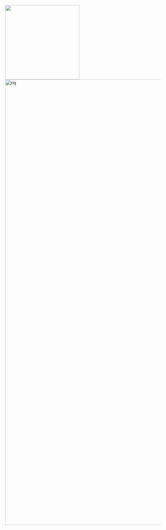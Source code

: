 <img src="https://github.com/user-attachments/assets/" width="240">

<img width="1438" alt="riq" src="https://github.com/user-attachments/assets/b2d5d6a9-ab4c-4056-b487-2365cc9173b1">
